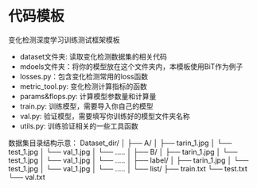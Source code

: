# 代码模板
变化检测深度学习训练测试框架模板

- dataset文件夹: 读取变化检测数据集的相关代码
- mdoels文件夹：将你的模型放在这个文件夹内，本模板使用BiT作为例子
- losses.py：包含变化检测常用的loss函数
- metric_tool.py: 变化检测计算指标的函数
- params&flops.py: 计算模型参数量和计算量
- train.py: 训练模型，需要导入你自己的模型
- val.py: 验证模型，需要填写你训练好的模型文件夹名称
- utils.py: 训练验证相关的一些工具函数

数据集目录结构示意：
  Dataset_dir/
  │
  ├── A/
  │   ├── tarin_1.jpg
  │   └── test_1.jpg
  │   └── val_1.jpg
  │   └── .....
  │
  ├── B/
  │   ├── tarin_1.jpg
  │   └── test_1.jpg
  │   └── val_1.jpg
  │   └── .....
  │
  ├── label/
  │   ├── tarin_1.jpg
  │   └── test_1.jpg
  │   └── val_1.jpg
  │   └── .....
  │
  └── list/
      ├── train.txt
      └── test.txt
      └── val.txt
